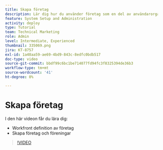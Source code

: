 ```yaml
---
title: Skapa företag
description: Lär dig hur du använder företag som en del av användarorganisationen och objektbehörighetsstrukturen. Skapa sedan företag för er organisation.
feature: System Setup and Administration
activity: deploy
type: Tutorial
team: Technical Marketing
role: Admin
level: Intermediate, Experienced
thumbnail: 335069.png
jira: KT-8757
exl-id: 1a48aa59-ae69-4bd9-843c-8edfc0bdb517
doc-type: video
source-git-commit: bbdf99c6bc1be714077fd94fc3f8325394de36b3
workflow-type: tm+mt
source-wordcount: '41'
ht-degree: 0%

---
```


# Skapa företag

I den här videon får du lära dig:

* Workfront definition av företag
* Skapa företag och föreningar

>[!VIDEO](https://video.tv.adobe.com/v/3432859/?quality=12&learn=on&enablevpops=1&captions=swe)
